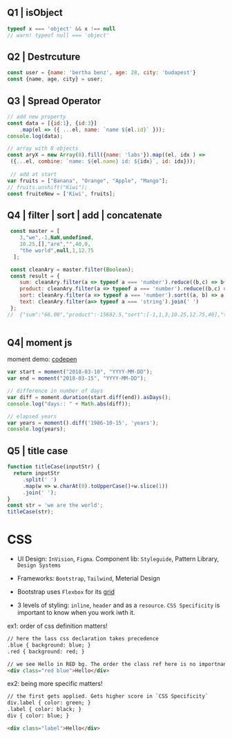 ## Q1 | isObject
```js
typeof x === 'object' && x !== null
// warn! typeof null === 'object'
```
## Q2 | Destrcuture
```js
const user = {name: 'bertha benz', age: 28, city: 'budapest'}
const {name, age, city} = user;
```

## Q3 | Spread Operator
```js
// add new property
const data = [{id:1}, {id:3}]
    .map(el => ({ ...el, name: `name ${el.id}` }));
console.log(data);

// array with 8 objects
const aryX = new Array(8).fill({name: 'labs'}).map((el, idx ) => 
 ({...el, combine: `name: ${el.name} id: ${idx}`, id: idx}));
 
 // add at start
var fruits = ["Banana", "Orange", "Apple", "Mango"];
// fruits.unshift("Kiwi");
const fruiteNew = ['Kiwi', fruits];
```

## Q4 | filter | sort | add | concatenate
```js
 const master = [
    3,"we",-1,NaN,undefined,
    10.25,[],"are","",40,0,
    "the world",null,1,12.75
  ];

 const cleanAry = master.filter(Boolean);
 const result = {
    sum: cleanAry.filter(a => typeof a === 'number').reduce((b,c) => b+c, 0).toFixed(2),
    product: cleanAry.filter(a => typeof a === 'number').reduce((b,c) => b*c, 1),
    sort: cleanAry.filter(a => typeof a === 'number').sort((a, b) => a - b),
    text: cleanAry.filter(a=> typeof a === 'string').join(' ')
 };
//  {"sum":"66.00","product":-15682.5,"sort":[-1,1,3,10.25,12.75,40],"text":"we are the world"}
  
```
## Q4| moment js
moment demo: [codepen](https://codepen.io/hamzeen/pen/PgbzGx)

```js
var start = moment("2018-03-10", "YYYY-MM-DD");
var end = moment("2018-03-15", "YYYY-MM-DD");

// difference in number of days
var diff = moment.duration(start.diff(end)).asDays();
console.log("days:: " + Math.abs(diff));

// elapsed years
var years = moment().diff('1986-10-15', 'years');
console.log(years);
```

## Q5 | title case
```js
function titleCase(inputStr) {
  return inputStr
     .split(' ')
     .map(w => w.charAt(0).toUpperCase()+w.slice(1))
     .join(' ');
}
const str = 'we are the world';
titleCase(str);
```


# CSS

* UI Design: `InVision`, `Figma`. Component lib: `Styleguide`, Pattern Library, `Design Systems`
* Frameworks: `Bootstrap`, `Tailwind`, Meterial Design
* Bootstrap uses `Flexbox` for its [grid](https://uxplanet.org/how-the-bootstrap-4-grid-works-a1b04703a3b7)

* 3 levels of styling: `inline`, `header` and as a `resource`. 
`CSS Specificity` is important to know when you work iwth it.

ex1: order of css definition matters!
```html
// here the lass css declaration takes precedence
.blue { background: blue; }
.red { background: red; }

// we see Hello in RED bg. The order the class ref here is no importnant.
<div class="red blue">Hello</div>
```

ex2: being more specific matters!
```html
// the first gets applied. Gets higher score in `CSS Specificity`
div.label { color: green; }
.label { color: black; }
div { color: blue; }

<div class="label">Hello</div>
```


